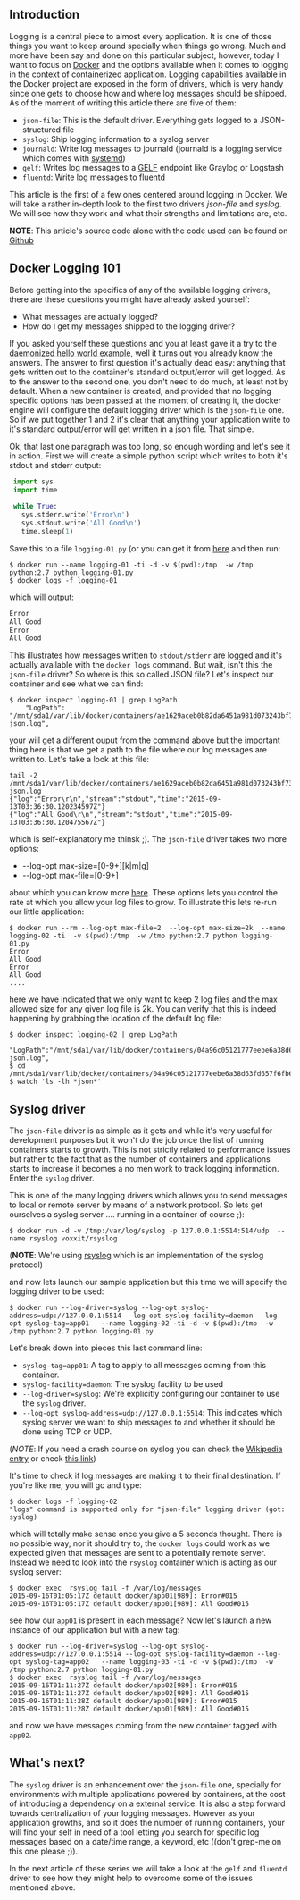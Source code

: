 Introduction
-------------------

Logging is a central piece to almost every application. It is one of those things you want to keep around specially when things go wrong. Much and more have been say and done on this particular subject, however, today I want to focus on [Docker](http://www.docker.com) and the options available when it comes to logging in the context of containerized application. Logging capabilities available in the Docker project are exposed in the form of drivers, which is very handy since one gets to choose how and where log messages should be shipped. As of the moment of writing this article there are five of them:

- `json-file`: This is the default driver. Everything gets logged to a JSON-structured file
- `syslog`: Ship logging information to a syslog server
- `journald`: Write log messages to journald (journald is a logging service which comes with [systemd](http://www.freedesktop.org/wiki/Software/systemd/))
- `gelf`: Writes log messages to a [GELF](https://www.graylog.org/resources/gelf/)  endpoint like Graylog or Logstash
- `fluentd`: Write log messages to [fluentd](http://www.fluentd.org/)

This article is the first of a few ones centered around logging in Docker. We will take a rather in-depth look to the first two drivers *json-file* and *syslog*. We will see how they work and what their strengths and limitations are, etc.

**NOTE**: This article's source code alone with the code used can be found on [Github](https://github.com/yoanisgil/docker-logging-tutorial)

Docker Logging 101
----------------------

Before getting into the specifics of any of the available logging drivers, there are these questions you might have already asked yourself:

- What messages are actually logged? 
- How do I get my messages shipped to the logging driver?

If you asked yourself these questions and you at least gave it a try to the [daemonized hello world example](https://docs.docker.com/userguide/dockerizing/), well it turns out you already know the answers. The answer to first question it's actually dead easy: anything that gets written out to the container's standard output/error will get logged. As to the answer to the second one, you don't need to do much, at least not by default. When a new container is created, and provided that no logging specific options has been passed at the moment of creating it,  the docker engine will configure the default logging driver which is the `json-file` one. So if we put together 1 and 2 it's clear that anything your application write to it's standard output/error will get written in a json file. That simple.

Ok, that last one paragraph was too long, so enough wording and let's see it in action. First we will create a simple python script which writes to both it's stdout and stderr output:

```python
 import sys  
 import time  
 
 while True:  
   sys.stderr.write('Error\n')  
   sys.stdout.write('All Good\n')  
   time.sleep(1)  
``` 

Save this to a file `logging-01.py` (or you can get it from [here](logging-01.py) and then run:

    $ docker run --name logging-01 -ti -d -v $(pwd):/tmp  -w /tmp python:2.7 python logging-01.py
    $ docker logs -f logging-01
    
which will output:

```bash
Error
All Good
Error
All Good
````

This illustrates how messages written to `stdout/stderr` are logged and it's actually available with the `docker logs` command. But wait, isn't this the `json-file` driver? So where is this so called JSON file? Let's inspect our container and see what we can find:

    $ docker inspect logging-01 | grep LogPath
        "LogPath": "/mnt/sda1/var/lib/docker/containers/ae1629aceb0b82da6451a981d073243bf7374c07634a377c64a9a7fcea2b40e1/ae1629aceb0b82da6451a981d073243bf7374c07634a377c64a9a7fcea2b40e1-json.log",
        
your will get a different ouput from the command above but the important thing here is that we get a path to the file where our log messages are written to. Let's take a look at this file:

    tail -2 /mnt/sda1/var/lib/docker/containers/ae1629aceb0b82da6451a981d073243bf7374c07634a377c64a9a7fcea2b40e1/ae1629aceb0b82da6451a981d073243bf7374c07634a377c64a9a7fcea2b40e1-json.log
    {"log":"Error\r\n","stream":"stdout","time":"2015-09-13T03:36:30.120234597Z"}
    {"log":"All Good\r\n","stream":"stdout","time":"2015-09-13T03:36:30.120475567Z"}
    
which is self-explanatory me thinsk ;). The `json-file` driver takes two more options:

- --log-opt max-size=[0-9+][k|m|g]
- --log-opt max-file=[0-9+]

about which you can know more [here](https://docs.docker.com/reference/logging/overview/). These options lets you control the rate at which you allow your log files to grow. To illustrate this lets re-run our little application:

    $ docker run --rm --log-opt max-file=2  --log-opt max-size=2k  --name logging-02 -ti  -v $(pwd):/tmp  -w /tmp python:2.7 python logging-01.py
    Error
    All Good
    Error
    All Good
    ....

here we have indicated that we only want to keep 2 log files and the max allowed size for any given log file is 2k. You can verify that this is indeed happening by grabbing the location of the default log file:

    $ docker inspect logging-02 | grep LogPath
           "LogPath":"/mnt/sda1/var/lib/docker/containers/04a96c05121777eebe6a38d63fd657f6fb6c8b9632fee7d81ccc0ff45023aedd/04a96c05121777eebe6a38d63fd657f6fb6c8b9632fee7d81ccc0ff45023aedd-json.log",
    $ cd /mnt/sda1/var/lib/docker/containers/04a96c05121777eebe6a38d63fd657f6fb6c8b9632fee7d81ccc0ff45023aedd/
    $ watch 'ls -lh *json*'

Syslog driver
------------

The `json-file` driver is as simple as it gets and while it's very useful for development purposes but it won't do the job  once the list of running containers starts to growth. This is not strictly related to performance issues but rather to the fact that as the number of containers and applications starts to increase it becomes a no men work to track logging information. Enter the `syslog` driver. 

This is one of the many logging drivers which allows you to send  messages to local or remote server by means of a network protocol. So lets get ourselves a syslog server .... running in a container of course ;):

    $ docker run -d -v /tmp:/var/log/syslog -p 127.0.0.1:5514:514/udp  --name rsyslog voxxit/rsyslog
    
(**NOTE**: We're using [rsyslog](http://www.rsyslog.com/) which is an implementation of the syslog protocol)

and now lets launch our sample application but this time we will specify the logging driver to be used:

    $ docker run --log-driver=syslog --log-opt syslog-address=udp://127.0.0.1:5514 --log-opt syslog-facility=daemon --log-opt syslog-tag=app01   --name logging-02 -ti -d -v $(pwd):/tmp  -w /tmp python:2.7 python logging-01.py

Let's break down into pieces this last command line:

- `syslog-tag=app01`: A tag to apply to all messages coming from this container.
- `syslog-facility=daemon`: The syslog facility to be used
- `--log-driver=syslog`: We're explicitly configuring our container to use the `syslog` driver.
- `--log-opt syslog-address=udp://127.0.0.1:5514`: This indicates which syslog server we want to ship messages to and whether it should be done using TCP or UDP.

(*NOTE*: If you need a crash course on syslog you can check the [Wikipedia entry](https://en.wikipedia.org/wiki/Syslog) or check [this link](https://blog.logentries.com/2014/08/what-is-syslog/))

It's time to check if log messages are making it to their final destination. If you're like me, you will go and type:

    $ docker logs -f logging-02
    "logs" command is supported only for "json-file" logging driver (got: syslog)

which will totally make sense once you give a 5 seconds thought. There is no possible way, nor it should try to,  the `docker logs` could work as we expected given that messages are sent to a potentially remote server. Instead we need to look into the `rsyslog` container which is acting as our syslog server:

    $ docker exec  rsyslog tail -f /var/log/messages
    2015-09-16T01:05:17Z default docker/app01[989]: Error#015
    2015-09-16T01:05:17Z default docker/app01[989]: All Good#015

see how our `app01` is present in each message? Now let's launch a new instance of our application but with a new tag:

    $ docker run --log-driver=syslog --log-opt syslog-address=udp://127.0.0.1:5514 --log-opt syslog-facility=daemon --log-opt syslog-tag=app02   --name logging-03 -ti -d -v $(pwd):/tmp  -w /tmp python:2.7 python logging-01.py
    $ docker exec  rsyslog tail -f /var/log/messages
    2015-09-16T01:11:27Z default docker/app02[989]: Error#015
    2015-09-16T01:11:27Z default docker/app02[989]: All Good#015
    2015-09-16T01:11:28Z default docker/app01[989]: Error#015
    2015-09-16T01:11:28Z default docker/app01[989]: All Good#015
and now we have messages coming from the new container tagged with `app02`.

What's next?
-------------

The `syslog` driver is an enhancement over the `json-file` one, specially for environments with multiple applications powered by containers, at the cost of introducing a dependency on a external service. It is also a step forward towards centralization of your logging messages. However as your application growths, and so it does the number of running containers, your will find your self in need of a tool letting you search for specific log messages based on a date/time range, a keyword, etc ((don't grep-me on this one please ;)).

In the next article of these series we will take a look at the `gelf` and `fluentd` driver to see how they might help to overcome some of the issues mentioned above.